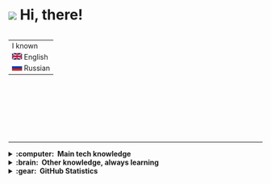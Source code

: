 <h1> <img src="https://emojis.slackmojis.com/emojis/images/1588315024/8823/hyperkitty.gif?1588315024" width="30" /> Hi, there! </h1>

<table align="right">
 <tr><td>I known</td></tr>
 <tr><td><img width="20px" src="assets/english.png" height="13"> English</td></tr>
 <tr><td><img width="20px" src="assets/russia.png" height="13"> Russian</td></tr>
</table>


```javascript
// tools_I_use organized

class About extends Me { 
  const myTools = {  
    "ProgramingLanguages" : [ "Typescript", "Javascript", "C#", "Solidity" ],
    "OtherLanguages" : [ "HTML", "CSS", "Bash", "Json", "Markdown" ],
    "Database" : [ "SQL", "MongoDB" ],
    "Editors" : [ "Vscode", "Zed", "Neovim" ],
    "Platforms" : [ "Mac", "GNU/Linux", "Windows" ],
    "OtherTools" : [ "Git", "Figma" ]
  };
}

```
<!-- ### **About me**

:: technology: Frontend and Blockchain Developer.

:: seedlin:  Love for science and innovation.

:: writing hand:  Currently researching software architecture, development, and quality. -->

<!-- 
GitHub, GitLab, Docker, Ansible
VSCode
HTML, CSS, JavaScript, TypeScript.
postgresql, pgadmin, mysql, sqlite.
clean architecture
linux
-->
<hr>

<details>
  <summary><b>:computer: &nbsp;Main tech knowledge</b></summary>
  <br/>

  ![NodeJS](https://img.shields.io/badge/NODEJS-339933.svg?&style=flat&logo=node.js&logoColor=white)&nbsp;
  ![Clean Architecture](https://img.shields.io/badge/CLEAN%20ARCHITECTURE-6DB33F.svg?&style=flat&logoColor=white)&nbsp;
  ![LINUX](https://img.shields.io/badge/LINUX-FCC624?style=flat-square&logo=linux&logoColor=black)
  ![SCRUM](https://img.shields.io/badge/SCRUM-6DB33F.svg?&style=flat&logo=ddd&logoColor=white)&nbsp;\
  ![Git](https://img.shields.io/badge/GIT-%23F05033.svg?&style=flat&logo=git&logoColor=white)&nbsp;
  ![GitHub](https://img.shields.io/badge/GITHUB-%23121011.svg?&style=flat&logo=github&logoColor=white)&nbsp;
  ![GitLab](https://img.shields.io/badge/GITLAB-%23181717.svg?&style=flat&logo=gitlab&logoColor=white)&nbsp;
  ![GithubActions](https://img.shields.io/badge/GITHUB%20ACTIONS-2088FF.svg?&style=flat&logo=github-actions&logoColor=white)&nbsp;\
  ![HTML5](https://img.shields.io/badge/HTML5-E34F26.svg?&style=flat&logo=html5&logoColor=white)&nbsp;
  ![CSS3](https://img.shields.io/badge/CSS3-%231572B6.svg?&style=flat&logo=css3&logoColor=white)&nbsp;
  ![Tailwind](https://img.shields.io/badge/TAILWIND-%232B58B0?logo=tailwind)
  ![JavaScript](https://img.shields.io/badge/JAVASCRIPT-323330.svg?&style=flat&logo=javascript&logoColor=%23F7DF1E)&nbsp;\
  ![TypeScript](https://img.shields.io/badge/TYPESCRIPT-%23007ACC.svg?&style=flat&logo=typescript&logoColor=white)&nbsp;
  ![React](https://img.shields.io/badge/REACT-%23323330?logo=react)
  ![Next](https://img.shields.io/badge/NEXT-%23323330?logo=next)
  ![Zustand](https://img.shields.io/badge/ZUSTAND-%232B58B0?logo=zustand)\
  ![Blockchain](https://img.shields.io/badge/BLOCKCHAIN-121D33.svg?&style=flat&logo=blockchain-dot-com&logoColor=white)&nbsp;
  ![Ton](https://img.shields.io/badge/TON-%232AABEE?logo=ton&logoColor=%23fff)
  ![Ethereum](https://img.shields.io/badge/ETHEREUM-3C3C3D.svg?&style=flat&logo=ethereum&logoColor=white)&nbsp;
  
</details>

<details>
  <summary><b>:brain: &nbsp;Other knowledge, always learning</b></summary>
  <br/>

  ![Postgres](https://img.shields.io/badge/POSTGRES-%23316192.svg?&style=flat&logo=postgresql&logoColor=white)
  ![SQLite](https://img.shields.io/badge/SQLITE-003B57.svg?&style=flat&logo=sqlite&logoColor=white)
  ![MySQL](https://img.shields.io/badge/MARIADB-4479A1.svg?&style=flat&logo=mariadb&logoColor=white)
  ![Redis](https://img.shields.io/badge/REDIS-DC382D.svg?&style=flat&logo=redis&logoColor=white)&nbsp;
  ![MongoDB](https://img.shields.io/badge/MONGODB-47A248.svg?&style=flat&logo=mongodb&logoColor=white)&nbsp;\
  ![Nginx](https://img.shields.io/badge/NGINX-269539.svg?&style=flat&logo=nginx&logoColor=white)&nbsp;
  ![Docker](https://img.shields.io/badge/DOCKER-2496ED.svg?&style=flat&logo=docker&logoColor=white)&nbsp;
  ![Kubernetes](https://img.shields.io/badge/KUBERNETES-326CE5.svg?&style=flat&logo=kubernetes&logoColor=white)&nbsp;\
  ![Cryptocurrencies](https://img.shields.io/badge/CRYPTOCURRENCY-00979D.svg?&style=flat&logo=cryptocurrency&logoColor=black)&nbsp;
  ![Bitcoin](https://img.shields.io/badge/BITCOIN-0769AD.svg?&style=flat&logo=bitcoin&logoColor=black)&nbsp;\
  ![GRAPHQL](https://img.shields.io/badge/GRAPHQL-E10098.svg?&style=flat&logo=graphql&logoColor=white)
  ![NestJS](https://img.shields.io/badge/NESTJS-E0234E.svg?&style=flat&logo=nestjs&logoColor=white)&nbsp;
  
  <!--  -->
</details>

<details>
  <summary><b>:gear: &nbsp;GitHub Statistics</b></summary>
  <br/>

  <p align="center">
    <img  src="https://github-profile-summary-cards.vercel.app/api/cards/profile-details?username=faes763&theme=tokyonight" >
  </p>
  <p align="center">
    <img src="https://github-readme-stats.vercel.app/api/top-langs/?username=anuraghazra&layout=compact&theme=tokyonight&hide_title=true&hide_border=true" width="32.5%">
    <img src="https://github-readme-stats.vercel.app/api?username=faes763&show_icons=true&theme=tokyonight&hide_border=true" width="32.5%">
  </p>

</details>